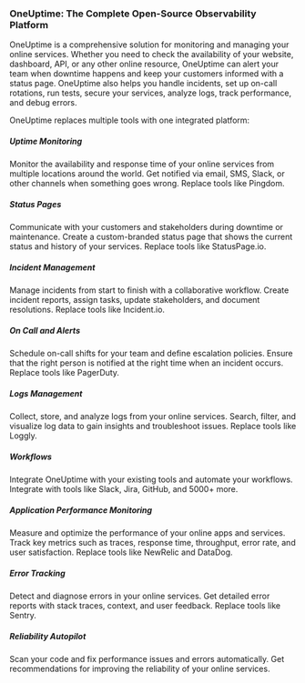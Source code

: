 ### OneUptime: The Complete Open-Source Observability Platform

OneUptime is a comprehensive solution for monitoring and managing your online services. Whether you need to check the availability of your website, dashboard, API, or any other online resource, OneUptime can alert your team when downtime happens and keep your customers informed with a status page. OneUptime also helps you handle incidents, set up on-call rotations, run tests, secure your services, analyze logs, track performance, and debug errors.

OneUptime replaces multiple tools with one integrated platform:


##### Uptime Monitoring

Monitor the availability and response time of your online services from multiple locations around the world. Get notified via email, SMS, Slack, or other channels when something goes wrong. Replace tools like Pingdom.


##### Status Pages

Communicate with your customers and stakeholders during downtime or maintenance. Create a custom-branded status page that shows the current status and history of your services. Replace tools like StatusPage.io.


##### Incident Management

Manage incidents from start to finish with a collaborative workflow. Create incident reports, assign tasks, update stakeholders, and document resolutions. Replace tools like Incident.io.


##### On Call and Alerts

Schedule on-call shifts for your team and define escalation policies. Ensure that the right person is notified at the right time when an incident occurs. Replace tools like PagerDuty.


##### Logs Management

Collect, store, and analyze logs from your online services. Search, filter, and visualize log data to gain insights and troubleshoot issues. Replace tools like Loggly.


##### Workflows

Integrate OneUptime with your existing tools and automate your workflows. Integrate with tools like Slack, Jira, GitHub, and 5000+ more.


##### Application Performance Monitoring

Measure and optimize the performance of your online apps and services. Track key metrics such as traces, response time, throughput, error rate, and user satisfaction. Replace tools like NewRelic and DataDog.

##### Error Tracking

Detect and diagnose errors in your online services. Get detailed error reports with stack traces, context, and user feedback. Replace tools like Sentry.

##### Reliability Autopilot

Scan your code and fix performance issues and errors automatically. Get recommendations for improving the reliability of your online services.

